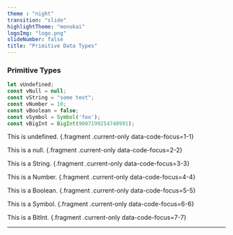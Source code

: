 ```yaml
---
theme : "night"
transition: "slide"
highlightTheme: "monokai"
logoImg: "logo.png"
slideNumber: false
title: "Primitive Data Types"
---
```



### Primitive Types

```javascript
let vUndefined;
const vNull = null;
const vString = "some text"; 
const vNumber = 10; 
const vBoolean = false; 
const vSymbol = Symbol('foo');
const vBigInt = BigInt(9007199254740991);
```

This is undefined. {.fragment .current-only data-code-focus=1-1}

This is a null. {.fragment .current-only data-code-focus=2-2}

This is a String. {.fragment .current-only data-code-focus=3-3}

This is a Number. {.fragment .current-only data-code-focus=4-4}

This is a Boolean. {.fragment .current-only data-code-focus=5-5}

This is a Symbol. {.fragment .current-only data-code-focus=6-6}

This is a BitInt. {.fragment .current-only data-code-focus=7-7}

---